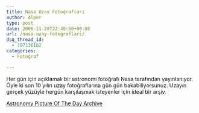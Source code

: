 ```yaml
---
title: Nasa Uzay Fotoğrafları
author: Alper
type: post
date: 2006-11-28T22:40:50+00:00
url: /nasa-uzay-fotograflari/
dsq_thread_id:
  - 197136182
categories:
  - Fotoğraf

---
```

Her gün için açıklamalı bir astronomi fotoğrafı Nasa tarafından yayınlanıyor. Öyle ki son 10 yılın uzay fotoğraflarına gün gün bakabiliyorsunuz. Uzayın gerçek yüzüyle hergün karşılaşmak isteyenler için ideal bir arşiv.

[Astronomy Picture Of The Day Archive][1]

 [1]: https://antwrp.gsfc.nasa.gov/apod/archivepix.html